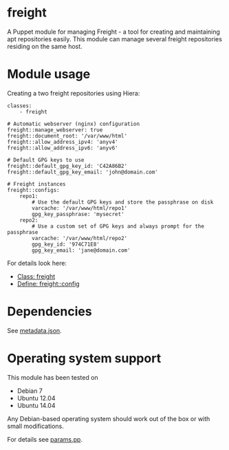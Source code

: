# freight

A Puppet module for managing Freight - a tool for creating and maintaining apt 
repositories easily. This module can manage several freight repositories 
residing on the same host.

# Module usage

Creating a two freight repositories using Hiera:

    classes:
        - freight
    
    # Automatic webserver (nginx) configuration
    freight::manage_webserver: true
    freight::document_root: '/var/www/html'
    freight::allow_address_ipv4: 'anyv4'
    freight::allow_address_ipv6: 'anyv6'
    
    # Default GPG keys to use
    freight::default_gpg_key_id: 'C42A86B2'
    freight::default_gpg_key_email: 'john@domain.com'
    
    # Freight instances
    freight::configs:
        repo1:
            # Use the default GPG keys and store the passphrase on disk 
            varcache: '/var/www/html/repo1'
            gpg_key_passphrase: 'mysecret'
        repo2:
            # Use a custom set of GPG keys and always prompt for the passphrase
            varcache: '/var/www/html/repo2'
            gpg_key_id: '974C71E8'
            gpg_key_email: 'jane@domain.com'

For details look here:

* [Class: freight](manifests/init.pp)
* [Define: freight::config](manifests/config.pp)

# Dependencies

See [metadata.json](metadata.json).

# Operating system support

This module has been tested on

* Debian 7
* Ubuntu 12.04
* Ubuntu 14.04

Any Debian-based operating system should work out of the box or with small 
modifications.

For details see [params.pp](manifests/params.pp).
